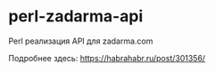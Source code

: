 # perl-zadarma-api

Perl реализация API для zadarma.com

Подробнее здесь:
https://habrahabr.ru/post/301356/

